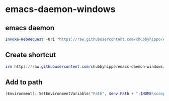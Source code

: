 # emacs-daemon-windows
## emacs daemon
```powershell
Invoke-WebRequest -Uri "https://raw.githubusercontent.com/chubbyhippo/emacs-daemon-windows/refs/heads/main/start-emacs-daemon.bat" -OutFile "$Home\AppData\Roaming\Microsoft\Windows\Start Menu\Programs\Startup\start-emacs-daemon.bat"
```
## Create shortcut
```powershell
irm https://raw.githubusercontent.com/chubbyhippo/emacs-daemon-windows/refs/heads/main/CreateShortcut.ps1 | iex
```
## Add to path
```powershell
[Environment]::SetEnvironmentVariable("Path", $env:Path + ";$HOME\scoop\apps\msys2\current\mingw64\bin", [EnvironmentVariableTarget]::User)
```
